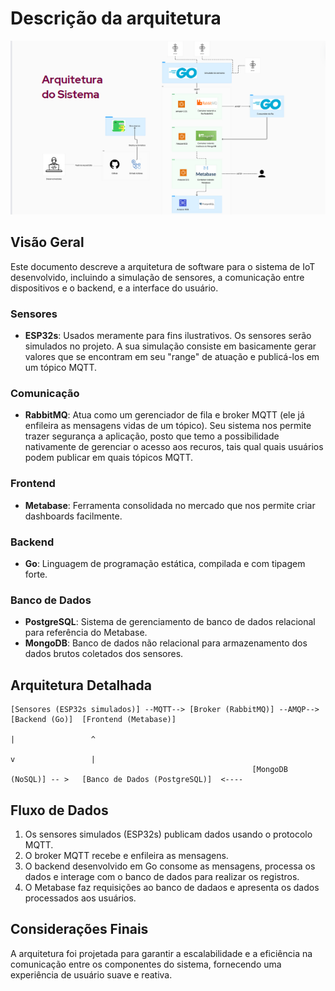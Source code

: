 # Descrição da arquitetura

![Arquitetura do sistema](../../../static/img/arquitetura-do-sistema-diagrama-uml.png)

## Visão Geral

Este documento descreve a arquitetura de software para o sistema de IoT desenvolvido, incluindo a simulação de sensores, a comunicação entre dispositivos e o backend, e a interface do usuário.

### Sensores

- **ESP32s**: Usados meramente para fins ilustrativos. Os sensores serão simulados no projeto. A sua simulação consiste em basicamente gerar valores que se encontram em seu "range" de atuação e publicá-los em um tópico MQTT.

### Comunicação

- **RabbitMQ**: Atua como um gerenciador de fila e broker MQTT (ele já enfileira as mensagens vidas de um tópico). Seu sistema nos permite trazer segurança a aplicação, posto que temo a possibilidade nativamente de gerenciar o acesso aos recuros, tais qual quais usuários podem publicar em quais tópicos MQTT.

### Frontend

- **Metabase**: Ferramenta consolidada no mercado que nos permite criar dashboards facilmente.

### Backend

- **Go**: Linguagem de programação estática, compilada e com tipagem forte.

### Banco de Dados

- **PostgreSQL**: Sistema de gerenciamento de banco de dados relacional para referência do Metabase.
- **MongoDB**: Banco de dados não relacional para armazenamento dos dados brutos coletados dos sensores.

## Arquitetura Detalhada

```plaintext
[Sensores (ESP32s simulados)] --MQTT--> [Broker (RabbitMQ)] --AMQP--> [Backend (Go)]  [Frontend (Metabase)]
                                                                          |                 ^
                                                                          v                 |
                                                      [MongoDB (NoSQL)] -- >   [Banco de Dados (PostgreSQL)]  <----
```

## Fluxo de Dados

1. Os sensores simulados (ESP32s) publicam dados usando o protocolo MQTT.
2. O broker MQTT recebe e enfileira as mensagens.
3. O backend desenvolvido em Go consome as mensagens, processa os dados e interage com o banco de dados para realizar os registros.
4. O Metabase faz requisições ao banco de dadaos e apresenta os dados processados aos usuários.

## Considerações Finais

A arquitetura foi projetada para garantir a escalabilidade e a eficiência na comunicação entre os componentes do sistema, fornecendo uma experiência de usuário suave e reativa.
